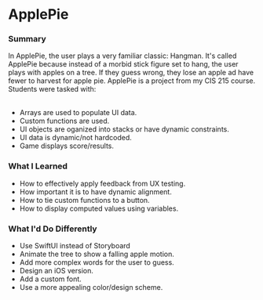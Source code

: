 # ApplePie

<h3>Summary</h3>
In ApplePie, the user plays a very familiar classic: Hangman. It's called ApplePie because instead of a morbid stick figure set to hang, the user plays with apples on a tree. If they guess wrong, they lose an apple ad have fewer to harvest for apple pie. ApplePie is a  project from my CIS 215 course. Students were tasked with:<br><br>
<ul>
<li>Arrays are used to populate UI data.</li>
<li>Custom functions are used.</li>
<li>UI objects are oganized into stacks or have dynamic constraints.</li>
<li>UI data is dynamic/not hardcoded.</li>
<li>Game displays score/results.</li>
</ul>



<h3>What I Learned</h3>
<ul>
<li>How to effectively apply feedback from UX testing.</li>
<li>How important it is to have dynamic alignment.</li>
<li>How to tie custom functions to a button.</li>
<li>How to display computed values using variables.</li>
</ul>

<h3>What I'd Do Differently</h3>
<ul>
<li>Use SwiftUI instead of Storyboard</li>
<li>Animate the tree to show a falling apple motion.</li>
<li>Add more complex words for the user to guess.</li>
<li>Design an iOS version.</li>
<li>Add a custom font.</li>
<li>Use a more appealing color/design scheme.</li>
</ul>
